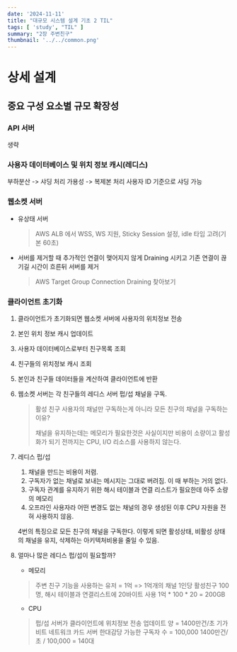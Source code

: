 ```yaml
---
date: '2024-11-11'
title: "대규모 시스템 설계 기초 2 TIL"
tags: [ 'study', "TIL" ]
summary: "2장 주변친구"
thumbnail: '../../common.png'
---
```


# 상세 설계

## 중요 구성 요소별 규모 확장성

### API 서버

생략

### 사용자 데이터베이스 및 위치 정보 캐시(레디스)

부하분산 -> 샤딩 처리
가용성 -> 복제본 처리
사용자 ID 기준으로 샤딩 가능

### 웹소켓 서버

- 유상태 서버

  > AWS ALB 에서 WSS, WS 지원, Sticky Session 설정, idle 타임 고려(기본 60초)

- 서버를 제거할 때 추가적인 연결이 맺어지지 않게 Draining 시키고
  기존 연결이 끊기길 시간이 흐른뒤 서버를 제거

  > AWS Target Group Connection Draining 찾아보기

### 클라이언트 초기화

1. 클라이언트가 초기화되면 웹소켓 서버에 사용자의 위치정보 전송
2. 본인 위치 정보 캐시 업데이트
3. 사용자 데이터베이스로부터 친구목록 조회
4. 친구들의 위치정보 캐시 조회
5. 본인과 친구들 데이터들을 계산하여 클라이언트에 반환
6. 웹소켓 서버는 각 친구들의 레디스 서버 펍/섭 채널을 구독.
   > 활성 친구 사용자의 채널만 구독하는게 아니라 모든 친구의 채널을 구독하는 이유?
   >
   > 채널을 유지하는데는 메모리가 필요한것은 사실이지만 비용이 소량이고 활성화가 되기 전까지는 CPU, I/O 리소스를 사용하지
   > 않는다.
7. 레디스 펍/섭

    1. 채널을 만드는 비용이 저렴.
    2. 구독자가 없는 채널로 보내는 메시지는 그대로 버려짐. 이 때 부하는 거의 없다.
    3. 구독자 관계를 유지하기 위한 해시 테이블과 연결 리스트가 필요한데 아주 소량의 메모리
    4. 오프라인 사용자라 어떤 변경도 없는 채널의 경우 생성된 이후 CPU 자원을 전혀 사용하지 않음.

   4번의 특징으로 모든 친구의 채널을 구독한다.
   이렇게 되면 활성상태, 비활성 상태의 채널을 유지, 삭제하는 아키텍처비용을 줄일 수 있음.

8. 얼마나 많은 레디스 펍/섭이 필요할까?
    - 메모리
   > 주변 친구 기능을 사용하는 유저 = 1억 => 1억개의 채널
   > 1인당 활성친구 100명, 해시 테이블과 연결리스트에 20바이트 사용
   > 1억 * 100 * 20 = 200GB
    - CPU
   > 펍/섭 서버가 클라이언트에 위치정보 전송 업데이트 양 = 1400만건/초
   > 기가비트 네트워크 카드 서버 한대감당 가능한 구독자 수 = 100,000
   > 1400만건/초 / 100,000 = 140대




